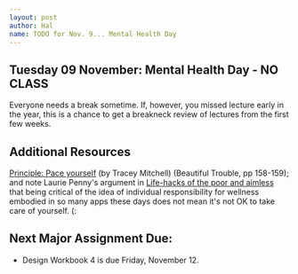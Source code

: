 ```yaml
---
layout: post
author: Hal
name: TODO for Nov. 9... Mental Health Day
---
```

## Tuesday 09 November: Mental Health Day - NO CLASS
Everyone needs a break sometime. If, however, you missed lecture early in the year, this is a chance to get a breakneck review of lectures from the first few weeks.

## Additional Resources
[Principle: Pace yourself](http://beautifultrouble.org/principle/pace-yourself/) (by Tracey Mitchell) (Beautiful Trouble, pp 158-159); and note Laurie Penny's argument in [Life-hacks of the poor and aimless](https://thebaffler.com/latest/laurie-penny-self-care) that being critical of the idea of individual responsibility for wellness embodied in so many apps these days does not mean it's not OK to take care of yourself. (:

## Next Major Assignment Due:
-   Design Workbook 4 is due Friday, November 12.
